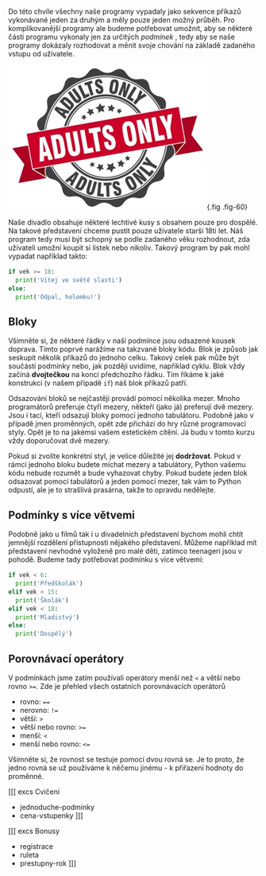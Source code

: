 Do této chvíle všechny naše programy vypadaly jako sekvence příkazů vykonávané
jeden za druhým a měly pouze jeden možný průběh. Pro komplikovanější programy
ale budeme potřebovat umožnit, aby se některé části programu vykonaly jen za
určitých *podmínek* , tedy aby se naše programy dokázaly rozhodovat a měnit
svoje chování na základě zadaného vstupu od uživatele.

![Adult only](assets/adult-only.jpg){.fig .fig-60}

Naše divadlo obsahuje některé lechtivé kusy s obsahem pouze pro dospělé. Na
takové představení chceme pustit pouze uživatele starší 18ti let. Náš program
tedy musí být schopný se podle zadaného věku rozhodnout, zda uživateli umožní
koupit si lístek nebo nikoliv. Takový program by pak mohl vypadat například
takto:

```python
if vek >= 18:
  print('Vítej ve světě slasti')
else:
  print('Odpal, holomku!')
```

## Bloky

Všimněte si, že některé řádky v naší podmínce jsou odsazené kousek doprava.
Tímto poprvé narážíme na takzvané bloky kódu. Blok je způsob jak seskupit
několik příkazů do jednoho celku. Takový celek pak může být součástí podmínky
nebo, jak později uvidíme, například cyklu. Blok vždy začíná **dvojtečkou** na
konci předchozího řádku. Tím říkáme k jaké konstrukci (v našem případě `if`)
náš blok příkazů patří.

Odsazování bloků se nejčastěji provádí pomocí několika mezer. Mnoho
programátorů preferuje čtyři mezery, někteří (jako já) preferují dvě mezery.
Jsou i tací, kteří odsazují bloky pomocí jednoho tabulátoru. Podobně jako v
případě jmen proměnných, opět zde přichází do hry různé programovací styly.
Opět je to na jakémsi vašem estetickém cítění. Já budu v tomto kurzu vždy
doporučovat dvě mezery.

Pokud si zvolíte konkrétní styl, je velice důležité jej **dodržovat**. Pokud v
rámci jednoho bloku budete míchat mezery a tabulátory, Python vašemu kódu
nebude rozumět a bude vyhazovat chyby. Pokud budete jeden blok odsazovat
pomocí tabulátorů a jeden pomocí mezer, tak vám to Python odpustí, ale je to
strašlivá prasárna, takže to opravdu nedělejte.

## Podmínky s více větvemi

Podobně jako u filmů tak i u divadelních představení bychom mohli chtít
jemnější rozdělení přístupnosti nějakého představení. Můžeme například mít
představení nevhodné vyloženě pro malé děti, zatímco teenageri jsou v pohodě.
Budeme tady potřebovat podmínku s více větvemi:

```python
if vek < 6:
  print('Předškolák')
elif vek < 15:
  print('Školák')
elif vek < 18:
  print('Mladistvý')
else:
  print('Dospělý')
```

## Porovnávací operátory

V podmínkách jsme zatím používali operátory menší než `<` a větší nebo rovno
`>=`. Zde je přehled všech ostatních porovnávacích operátorů

* rovno: `==`
* nerovno: `!=`
* větší: `>`
* větší nebo rovno: `>=`
* menší: `<`
* menší nebo rovno: `<=`

Všimněte si, že rovnost se testuje pomocí dvou rovná se. Je to proto, že jedno
rovná se už používáme k něčemu jinému - k přiřazení hodnoty do proměnné.

[[[ excs Cvičení
- jednoduche-podminky
- cena-vstupenky
]]]

[[[ excs Bonusy
- registrace
- ruleta
- prestupny-rok
]]]
